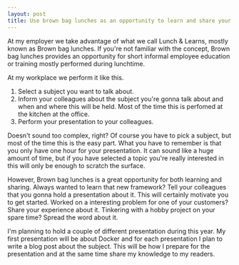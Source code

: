 ```yaml
---
layout: post
title: Use brown bag lunches as an opportunity to learn and share your knowledge
---
```


At my employer we take advantage of what we call Lunch & Learns, mostly known as Brown bag lunches.
If you're not familiar with the concept, Brown bag lunches provides an opportunity for short informal employee education or training mostly performed during lunchtime. 

At my workplace we perform it like this. 

1. Select a subject you want to talk about.
2. Inform your colleagues about the subject you're gonna talk about and when and where this will be held. Most of the time this is perfomed at the kitchen at the office. 
3. Perform your presentation to your colleagues.

Doesn't sound too complex, right? Of course you have to pick a subject, but most of the time this is the easy part. What you have to remember is that you only have one hour for your presentation. It can sound like a huge amount of time, but if you have selected a topic you're really interested in this will only be enough to scratch the surface. 

However, Brown bag lunches is a great opportunity for both learning and sharing. Always wanted to learn that new framework? Tell your colleagues that you gonna hold a presentation about it. This will certainly motivate you to get started. Worked on a interesting problem for one of your customers? Share your experience about it. Tinkering with a hobby project on your spare time? Spread the word about it.

I'm planning to hold a couple of different presentation during this year. My first presentation will be about Docker and for each presentation I plan to write a blog post about the subject. This will be how I prepare for the presentation and at the same time share my knowledge to my readers.